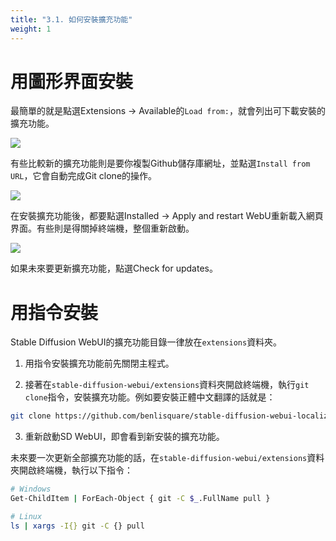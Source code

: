 ```yaml
---
title: "3.1. 如何安裝擴充功能"
weight: 1
---
```



# 用圖形界面安裝

最簡單的就是點選Extensions → Available的`Load from:`，就會列出可下載安裝的擴充功能。

![](/posts/stable-diffusion-webui-manuals/images/FwlfcXi.webp)

有些比較新的擴充功能則是要你複製Github儲存庫網址，並點選`Install from URL`，它會自動完成Git clone的操作。

![](/posts/stable-diffusion-webui-manuals/images/mrcehrU.webp)

在安裝擴充功能後，都要點選Installed → Apply and restart WebU重新載入網頁界面。有些則是得關掉終端機，整個重新啟動。

![](/posts/stable-diffusion-webui-manuals/images/9QksXqM4.webp)

如果未來要更新擴充功能，點選Check for updates。


# 用指令安裝

Stable Diffusion WebUI的擴充功能目錄一律放在`extensions`資料夾。

1. 用指令安裝擴充功能前先關閉主程式。

2. 接著在`stable-diffusion-webui/extensions`資料夾開啟終端機，執行`git clone`指令，安裝擴充功能。例如要安裝正體中文翻譯的話就是：
```bash
git clone https://github.com/benlisquare/stable-diffusion-webui-localization-zh_TW.git
```

3. 重新啟動SD WebUI，即會看到新安裝的擴充功能。

未來要一次更新全部擴充功能的話，在`stable-diffusion-webui/extensions`資料夾開啟終端機，執行以下指令：
```bash
# Windows
Get-ChildItem | ForEach-Object { git -C $_.FullName pull }

# Linux
ls | xargs -I{} git -C {} pull
```

